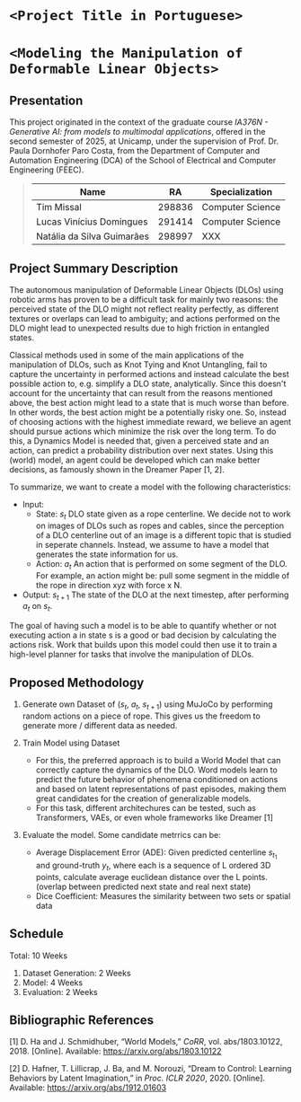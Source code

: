 # `<Project Title in Portuguese>`
# `<Modeling the Manipulation of Deformable Linear Objects>`

## Presentation

This project originated in the context of the graduate course *IA376N - Generative AI: from models to multimodal applications*, 
offered in the second semester of 2025, at Unicamp, under the supervision of Prof. Dr. Paula Dornhofer Paro Costa, from the Department of Computer and Automation Engineering (DCA) of the School of Electrical and Computer Engineering (FEEC).

> |Name  | RA | Specialization|
> |--|--|--|
> | Tim Missal  | 298836  | Computer Science |
> | Lucas Vinícius Domingues  | 291414  | Computer Science|
> | Natália da Silva Guimarães  | 298997 | XXX|

## Project Summary Description

The autonomous manipulation of Deformable Linear Objects (DLOs) using robotic arms has proven to be a difficult task for mainly two reasons: the perceived state of the DLO might not reflect reality perfectly, as different textures or overlaps can lead to ambiguity; and actions performed on the DLO might lead to unexpected results due to high friction in entangled states. 

Classical methods used in some of the main applications of the manipulation of DLOs, such as Knot Tying and Knot Untangling, fail to capture the uncertainty in performed actions and instead calculate the best possible action to, e.g. simplify a DLO state, analytically. Since this doesn't account for the uncertainty that can result from the reasons mentioned above, the best action might lead to a state that is much worse than before. In other words, the best action might be a potentially risky one. So, instead of choosing actions with the highest immediate reward, we believe an agent should pursue actions which minimize the risk over the long term. To do this, a Dynamics Model is needed that, given a perceived state and an action, can predict a probability distribution over next states. Using this (world) model, an agent could be developed which can make better decisions, as famously shown in the Dreamer Paper [1, 2].

To summarize, we want to create a model with the following characteristics:

- Input:
  - State: $s_t$ DLO state given as a rope centerline. We decide not to work on images of DLOs such as ropes and cables, since the perception of a DLO centerline out of an image is a different topic that is studied in seperate channels. Instead, we assume to have a model that generates the state information for us.
  - Action: $a_t$ An action that is performed on some segment of the DLO. For example, an action might be: pull some segment in the middle of the rope in direction xyz with force x N.
- Output: $s_{t+1}$ The state of the DLO at the next timestep, after performing $a_t$ on $s_t$.

The goal of having such a model is to be able to quantify whether or not executing action a in state s is a good or bad decision by calculating the actions risk. Work that builds upon this model could then use it to train a high-level planner for tasks that involve the manipulation of DLOs.

## Proposed Methodology

1. Generate own Dataset of ($s_t$, $a_t$, $s_{t+1}$) using MuJoCo by performing random actions on a piece of rope. This gives us the freedom to generate more / different data as needed.
2. Train Model using Dataset
    - For this, the preferred approach is to build a World Model that can correctly capture the dynamics of the DLO. Word models learn to predict the future behavior of phenomena conditioned on actions and based on latent representations of past episodes, making them great candidates for the creation of generalizable models.
    - For this task, different architechures can be tested, such as Transformers, VAEs, or even whole frameworks like Dreamer [1]

4. Evaluate the model. Some candidate metrrics can be:
    - Average Displacement Error (ADE): Given predicted centerline $s_{t_1}$ and ground-truth $y_t$, where each is a sequence of L ordered 3D points, calculate average euclidean distance over the L points. (overlap between predicted next state and real next state)
    - Dice Coefficient: Measures the similarity between two sets or spatial data

## Schedule

Total: 10 Weeks

1. Dataset Generation: 2 Weeks
2. Model: 4 Weeks
3. Evaluation: 2 Weeks

## Bibliographic References

[1] D. Ha and J. Schmidhuber, “World Models,” *CoRR*, vol. abs/1803.10122, 2018. [Online]. Available: https://arxiv.org/abs/1803.10122  

[2] D. Hafner, T. Lillicrap, J. Ba, and M. Norouzi, “Dream to Control: Learning Behaviors by Latent Imagination,” in *Proc. ICLR 2020*, 2020. [Online]. Available: https://arxiv.org/abs/1912.01603
